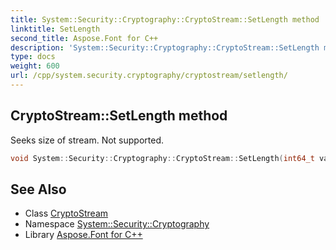```yaml
---
title: System::Security::Cryptography::CryptoStream::SetLength method
linktitle: SetLength
second_title: Aspose.Font for C++
description: 'System::Security::Cryptography::CryptoStream::SetLength method. Seeks size of stream. Not supported in C++.'
type: docs
weight: 600
url: /cpp/system.security.cryptography/cryptostream/setlength/
---
```

## CryptoStream::SetLength method


Seeks size of stream. Not supported.

```cpp
void System::Security::Cryptography::CryptoStream::SetLength(int64_t value) override
```


## See Also

* Class [CryptoStream](../)
* Namespace [System::Security::Cryptography](../../)
* Library [Aspose.Font for C++](../../../)
